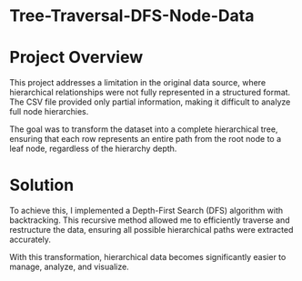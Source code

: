 # Tree-Traversal-DFS-Node-Data

# Project Overview
This project addresses a limitation in the original data source, where hierarchical relationships were not fully represented in a structured format. The CSV file provided only partial information, making it difficult to analyze full node hierarchies.

The goal was to transform the dataset into a complete hierarchical tree, ensuring that each row represents an entire path from the root node to a leaf node, regardless of the hierarchy depth.

# Solution
To achieve this, I implemented a Depth-First Search (DFS) algorithm with backtracking. This recursive method allowed me to efficiently traverse and restructure the data, ensuring all possible hierarchical paths were extracted accurately.

With this transformation, hierarchical data becomes significantly easier to manage, analyze, and visualize.
